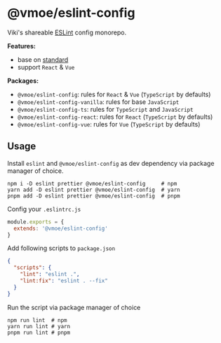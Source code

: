 # @vmoe/eslint-config

Viki's shareable [ESLint](https://eslint.org/) config monorepo.

**Features:**

- base on [standard](https://github.com/standard/eslint-config-standard)
- support `React` & `Vue`

**Packages:**

- `@vmoe/eslint-config`: rules for `React` & `Vue` (`TypeScript` by defaults)
- `@vmoe/eslint-config-vanilla`: rules for base `JavaScript`
- `@vmoe/eslint-config-ts`: rules for `TypeScript` and `JavaScript`
- `@vmoe/eslint-config-react`: rules for `React` (`TypeScript` by defaults)
- `@vmoe/eslint-config-vue`: rules for `Vue` (`TypeScript` by defaults)

## Usage

Install `eslint` and `@vmoe/eslint-config` as dev dependency via package manager of choice.

```shell
npm i -D eslint prettier @vmoe/eslint-config     # npm
yarn add -D eslint prettier @vmoe/eslint-config  # yarn
pnpm add -D eslint prettier @vmoe/eslint-config  # pnpm
```

Config your `.eslintrc.js`

```js
module.exports = {
  extends: '@vmoe/eslint-config'
}
```

Add following scripts to `package.json`

```json
{
  "scripts": {
    "lint": "eslint .",
    "lint:fix": "eslint . --fix"
  }
}
```

Run the script via package manager of choice

```shell
npm run lint  # npm
yarn run lint # yarn
pnpm run lint # pnpm
```
